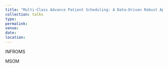 ```yaml
---
title: "Multi-Class Advance Patient Scheduling: A Data-Driven Robust Approach"
collection: talks
type: 
permalink: 
venue: 
date: 
location: 
---
```


INFROMS

MSOM


